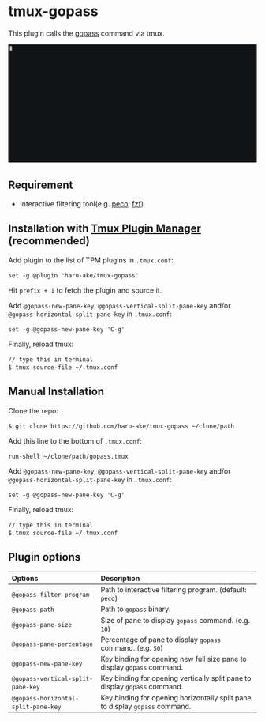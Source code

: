 # tmux-gopass

This plugin calls the [gopass](https://www.gopass.pw/) command via tmux.

![terminal](terminal.gif)


## Requirement

- Interactive filtering tool(e.g. [peco](https://github.com/peco/peco), [fzf](https://github.com/junegunn/fzf))


## Installation with [Tmux Plugin Manager](https://github.com/tmux-plugins/tpm) (recommended)

Add plugin to the list of TPM plugins in `.tmux.conf`:

    set -g @plugin 'haru-ake/tmux-gopass'

Hit `prefix + I` to fetch the plugin and source it.

Add `@gopass-new-pane-key`, `@gopass-vertical-split-pane-key` and/or `@gopass-horizontal-split-pane-key` in `.tmux.conf`:

    set -g @gopass-new-pane-key 'C-g'

Finally, reload tmux:

    // type this in terminal
    $ tmux source-file ~/.tmux.conf


## Manual Installation

Clone the repo:

    $ git clone https://github.com/haru-ake/tmux-gopass ~/clone/path

Add this line to the bottom of `.tmux.conf`:

    run-shell ~/clone/path/gopass.tmux

Add `@gopass-new-pane-key`, `@gopass-vertical-split-pane-key` and/or `@gopass-horizontal-split-pane-key` in `.tmux.conf`:

    set -g @gopass-new-pane-key 'C-g'

Finally, reload tmux:

    // type this in terminal
    $ tmux source-file ~/.tmux.conf


## Plugin options

| Options                             | Description                                                                  |
|:------------------------------------|:-----------------------------------------------------------------------------|
| `@gopass-filter-program`            | Path to interactive filtering program. (default: `peco`)                     |
| `@gopass-path`                      | Path to `gopass` binary.                                                     |
| `@gopass-pane-size`                 | Size of pane to display `gopass` command. (e.g. `10`)                        |
| `@gopass-pane-percentage`           | Percentage of pane to display `gopass` command. (e.g. `50`)                  |
| `@gopass-new-pane-key`              | Key binding for opening new full size pane to display `gopass` command.      |
| `@gopass-vertical-split-pane-key`   | Key binding for opening vertically split pane to display `gopass` command.   |
| `@gopass-horizontal-split-pane-key` | Key binding for opening horizontally split pane to display `gopass` command. |

